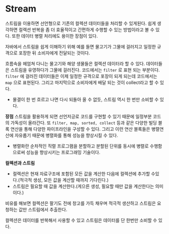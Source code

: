 # Stream

스트림을 이용하면 선언형으로 기존의 컬렉션 데이터들을 처리할 수 있게된다. 쉽게 생각하면 컬렉션 반복을 좀 더 효율적이고 간편하게 수행할 수 있는 방법이라고 볼 수 있다. 또한 데이터 병렬 처리에도 용이한 장점이 있다.

자바에서 스트림을 쉽게 이해하기 위해 예를 들면 물고기가 그물에 걸러지고 일정한 규격으로 포장한 뒤 소비자에게 전달되는 것이다.

흐름속을 헤엄쳐 다니는 물고기와 해양 생물들은 컬렉션 데이터라 할 수 있다. 데이터들은 스트림을 유영하다가 그물에 걸러진다. 코드에서는 `filter` 로 표현 되는 부분이다. `filter` 에 걸러진 데이터들은 이제 일정한 규격으로 포장이 되게 되는데 코드에서는 `map` 으로 표현된다. 그리고 마지막으로 소비자에게 배달 되는 것이 collect라고 할 수 있다.

* 물결이 한 번 흐르고 나면 다시 되돌아 올 수 없듯, 스트림 역시 한 번만 소비할 수 있다.

**장점**
스트림을 활용하게 되면 선언저긍로 코드를 구현할 수 있기 때문에 일정부분 코드의 가독성이 올라간다. 또 `filter, map, sorted, collect` 등과 같은 다양한 빌딩 블록 연산을 통해 다양한 파이프라인을 구성할 수 있다. 그리고 이런 연산 블록들은 병렬연산에 자유롭기 때문에 병렬화를 통해 성능을 향상시킬 수 있다.

* 병렬화란 순차적인 직렬 프로그램을 분할하고 분할된 단위를 동시에 병렬로 수행함으로써 성능을 향상시키는 프로그래밍 기술이다.

**컬렉션과 스트림**

* 컬렉션은 현재 자료구조에 포함된 모든 값을 계산한 다음에 컬렉션에 추가할 수있다.(적극적 생성, 모든 값을 계산할 때까지 기다린다.)
* 스트림은 필요할 때 값을 계산한다.(게으른 생성, 필요할 때만 값을 계산한다는 의미이다.)

비유를 해보면 컬렉션은 팔기도 전에 창고를 가득 채우며 적극적 생산하고 스트림은 요청하는 값만 스트림에서 추출한다.

컬렉션은 데이터를 반복해서 사용할 수 있고 스트림은 데이터를 단 한번만 소비할 수 있다.